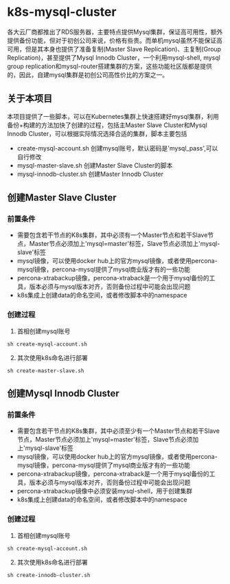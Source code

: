 # k8s-mysql-cluster
各大云厂商都推出了RDS服务器，主要特点提供Mysql集群，保证高可用性，额外提供备份功能，但对于初创公司来说，价格有些贵。而单机mysql虽然不能保证高可用，但是其本身也提供了准备复制(Master Slave Replication)、主复制(Group Replication)，甚至提供了Mysql Innodb Cluster，一个利用mysql-shell, mysql group replication和mysql-router搭建集群的方案，这些功能社区版都是提供的，因此，自建mysql集群是初创公司高性价比的方案之一。

## 关于本项目
本项目提供了一些脚本，可以在Kubernetes集群上快速搭建好mysql集群，利用备份+构建的方法加快了创建的过程，包括主Master Slave Cluster和Mysql Innodb Cluster，可以根据实际情况选择合适的集群，脚本主要包括
* create-mysql-account.sh 创建mysql账号，默认密码是'mysql_pass',可以自行修改
* mysql-master-slave.sh 创建Master Slave Cluster的脚本
* mysql-innodb-cluster.sh 创建Master Innodb Cluster

## 创建Master Slave Cluster

### 前置条件
* 需要包含若干节点的K8s集群，其中必须有一个Master节点和若干Slave节点，Master节点必须加上'mysql=master'标签，Slave节点必须加上'mysql-slave'标签
* mysql镜像，可以使用docker hub上的官方mysql镜像，或者使用percona-mysql镜像，percona-mysql提供了mysql商业版才有的一些功能
* percona-xtrabackup镜像，percona-xtraback是一个用于mysql备份的工具，版本必须与mysql版本对齐，否则备份过程中可能会出现问题
* k8s集成上创建data的命名空间，或者修改脚本中的namespace

### 创建过程
1. 首相创建mysql账号
```Shell
sh create-mysql-account.sh
```

2. 其次使用k8s命名进行部署
```Shell
sh create-master-slave.sh
```

## 创建Mysql Innodb Cluster

### 前置条件
* 需要包含若干节点的K8s集群，其中必须至少有一个Master节点和若干Slave节点，Master节点必须加上'mysql=master'标签，Slave节点必须加上'mysql-slave'标签
* mysql镜像，可以使用docker hub上的官方mysql镜像，或者使用percona-mysql镜像，percona-mysql提供了mysql商业版才有的一些功能
* percona-xtrabackup镜像，percona-xtraback是一个用于mysql备份的工具，版本必须与mysql版本对齐，否则备份过程中可能会出现问题
* percona-xtrabackup镜像中必须安装mysql-shell，用于创建集群
* k8s集成上创建data的命名空间，或者修改脚本中的namespace

### 创建过程
1. 首相创建mysql账号
```Shell
sh create-mysql-account.sh
```

2. 其次使用k8s命名进行部署
```
sh create-innodb-cluster.sh
```